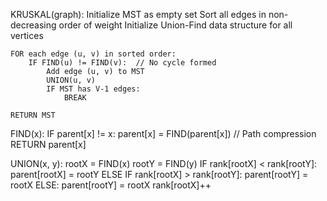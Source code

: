 KRUSKAL(graph):
    Initialize MST as empty set
    Sort all edges in non-decreasing order of weight
    Initialize Union-Find data structure for all vertices
    
    FOR each edge (u, v) in sorted order:
        IF FIND(u) != FIND(v):  // No cycle formed
            Add edge (u, v) to MST
            UNION(u, v)
            IF MST has V-1 edges:
                BREAK
    
    RETURN MST

FIND(x):
    IF parent[x] != x:
        parent[x] = FIND(parent[x])  // Path compression
    RETURN parent[x]

UNION(x, y):
    rootX = FIND(x)
    rootY = FIND(y)
    IF rank[rootX] < rank[rootY]:
        parent[rootX] = rootY
    ELSE IF rank[rootX] > rank[rootY]:
        parent[rootY] = rootX
    ELSE:
        parent[rootY] = rootX
        rank[rootX]++
    